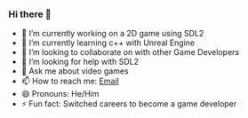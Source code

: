 ### Hi there 👋



- 🔭 I’m currently working on a 2D game using SDL2
- 🌱 I’m currently learning c++ with Unreal Engine 
- 👯 I’m looking to collaborate on with other Game Developers
- 🤔 I’m looking for help with SDL2
- 💬 Ask me about video games
- 📫 How to reach me: [Email](jamesdelpilar@outlook.com)
- 😄 Pronouns: He/Him
- ⚡ Fun fact: Switched careers to become a game developer

